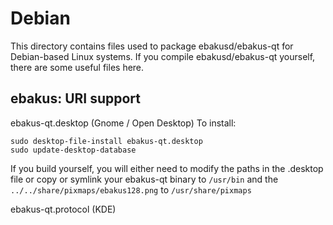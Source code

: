 
Debian
====================
This directory contains files used to package ebakusd/ebakus-qt
for Debian-based Linux systems. If you compile ebakusd/ebakus-qt yourself, there are some useful files here.

## ebakus: URI support ##


ebakus-qt.desktop  (Gnome / Open Desktop)
To install:

	sudo desktop-file-install ebakus-qt.desktop
	sudo update-desktop-database

If you build yourself, you will either need to modify the paths in
the .desktop file or copy or symlink your ebakus-qt binary to `/usr/bin`
and the `../../share/pixmaps/ebakus128.png` to `/usr/share/pixmaps`

ebakus-qt.protocol (KDE)


